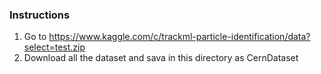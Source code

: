 ### Instructions

1. Go to https://www.kaggle.com/c/trackml-particle-identification/data?select=test.zip 
2. Download all the dataset and sava in this directory as CernDataset
